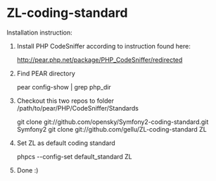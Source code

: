 ZL-coding-standard
==================

Installation instruction:

1. Install PHP CodeSniffer according to instruction found here:

	http://pear.php.net/package/PHP_CodeSniffer/redirected

2. Find PEAR directory

	pear config-show | grep php_dir

3. Checkout this two repos to folder /path/to/pear/PHP/CodeSniffer/Standards

	git clone git://github.com/opensky/Symfony2-coding-standard.git Symfony2
	git clone git://github.com/gellu/ZL-coding-standard ZL

4. Set ZL as default coding standard

	phpcs --config-set default_standard ZL

5. Done :)